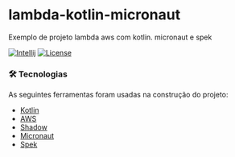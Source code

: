 # lambda-kotlin-micronaut
Exemplo de projeto lambda aws com kotlin. micronaut e spek

[![Intellij](https://img.shields.io/badge/IntelliJIDEA-000000.svg?style=for-the-badge&logo=intellij-idea&logoColor=white)](https://www.jetbrains.com/pt-br/)
[![License](https://img.shields.io/badge/license-MIT-blue.svg)](https://github.com/yorae39/lambda-kotlin-micronaut/blob/main/LICENSE)





###
### 🛠 Tecnologias

As seguintes ferramentas foram usadas na construção do projeto:

- [Kotlin](https://kotlinlang.org/)
- [AWS](https://console.aws.amazon.com/)
- [Shadow](https://plugins.gradle.org/plugin/com.github.johnrengelman.shadow)
- [Micronaut](https://docs.micronaut.io/latest/guide/)
- [Spek](https://www.spekframework.org/)